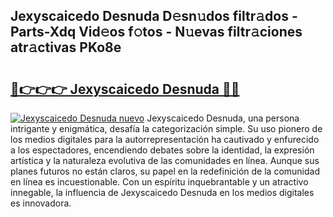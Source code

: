 ## Jexyscaicedo Desnuda D𝚎sn𝚞dos filtr𝚊dos - Parts-Xdq Vid𝚎os f𝚘tos - N𝚞evas filtr𝚊ciones atr𝚊ctivas PKo8e

# <h2><a href="http://mb35dj6.tromn.icu/?c=Jexyscaicedo+Desnuda">🔗👉👉👉 Jexyscaicedo Desnuda 🔗🔗</a></h2>

[![Jexyscaicedo Desnuda nuevo](https://i.imgur.com/pEAQMta.gif)](http://mb35dj6.tromn.icu/?c=Jexyscaicedo+Desnuda)
Jexyscaicedo Desnuda, una persona intrigante y enigmática, desafía la categorización simple. Su uso pionero de los medios digitales para la autorrepresentación ha cautivado y enfurecido a los espectadores, encendiendo debates sobre la identidad, la expresión artística y la naturaleza evolutiva de las comunidades en línea. Aunque sus planes futuros no están claros, su papel en la redefinición de la comunidad en línea es incuestionable. Con un espíritu inquebrantable y un atractivo innegable, la influencia de Jexyscaicedo Desnuda en los medios digitales es innovadora.
